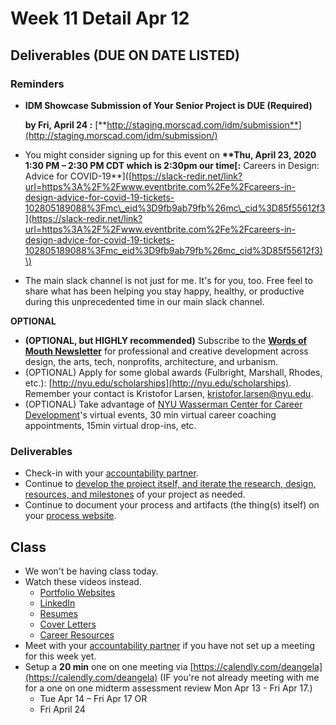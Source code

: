 # Week 11 Detail Apr 12

## Deliverables \(DUE ON DATE LISTED\)

### Reminders

* **IDM Showcase Submission of Your Senior Project is DUE \(Required\)**

  **by Fri, April 24 :** [**http://staging.morscad.com/idm/submission**](http://staging.morscad.com/idm/submission/)

* You might consider signing up for this event on **\*\*Thu, April 23, 2020 1:30 PM – 2:30 PM CDT which is 2:30pm our time\[:** Careers in Design: Advice for COVID-19\*\*\]\([https://slack-redir.net/link?url=https%3A%2F%2Fwww.eventbrite.com%2Fe%2Fcareers-in-design-advice-for-covid-19-tickets-102805189088%3Fmc\_eid%3D9fb9ab79fb%26mc\_cid%3D85f55612f3](https://slack-redir.net/link?url=https%3A%2F%2Fwww.eventbrite.com%2Fe%2Fcareers-in-design-advice-for-covid-19-tickets-102805189088%3Fmc_eid%3D9fb9ab79fb%26mc_cid%3D85f55612f3)\)
* The main slack channel is not just for me. It's for you, too. Free feel to share what has been helping you stay happy, healthy, or productive during this unprecedented time in our main slack channel. 

**OPTIONAL**

* **\(OPTIONAL, but HIGHLY recommended\)** Subscribe to the [**Words of Mouth Newsletter**](http://www.wordsofmouth.org/) for professional and creative development across design, the arts, tech, nonprofits, architecture, and urbanism.
* \(OPTIONAL\) Apply for some global awards \(Fulbright, Marshall, Rhodes, etc.\): [http://nyu.edu/scholarships](http://nyu.edu/scholarships). Remember your contact is Kristofor Larsen, kristofor.larsen@nyu.edu.
* \(OPTIONAL\) Take advantage of [NYU Wasserman Center for Career Development](https://www.nyu.edu/students/student-information-and-resources/career-development-and-jobs.html?__s=pvit1odzgzycp3tif89s)'s virtual events, 30 min virtual career coaching appointments, 15min virtual drop-ins, etc.

### **Deliverables**

* Check-in with your [accountability partner](../assignments/accountability_partner.md).
* Continue to [develop the project itself, and iterate the research, design, resources, and milestones](../project_plan/) of your project as needed.
* Continue to document your process and artifacts \(the thing\(s\) itself\) on your [process website](../pre-work/website.md).

## Class

* We won't be having class today.
* Watch these videos instead.
  * [Portfolio Websites](https://stream.nyu.edu/media/Senior+Project+Portfolio/1_3ssg7ckj)
  * [LinkedIn](https://stream.nyu.edu/media/Senior+Project+LinkedIn/1_678bu9ia)
  * [Resumes](https://stream.nyu.edu/media/Senior+Project+Resume/1_0b28s5fz)
  * [Cover Letters](https://stream.nyu.edu/media/Senior+Project+Cover+Letters/1_36vlce7a)
  * [Career Resources](https://stream.nyu.edu/media/Senior+Project+Career+Resources/1_9kyp6fsm)
* Meet with your [accountability partner](../assignments/accountability_partner.md) if you have not set up a meeting for this week yet.
* Setup a **20 min** one on one meeting via [https://calendly.com/deangela](https://calendly.com/deangela) \(IF you're not already meeting with me for a one on one midterm assessment review Mon Apr 13 - Fri Apr 17.\)
  * Tue Apr 14 – Fri Apr 17 OR
  * Fri April 24

